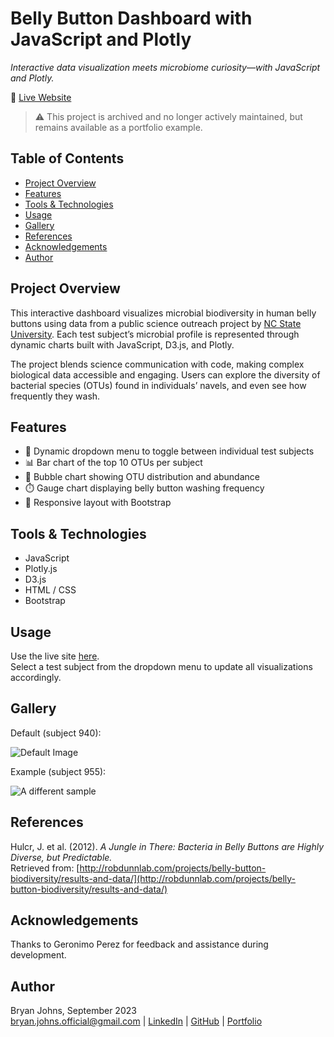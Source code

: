 # Belly Button Dashboard with JavaScript and Plotly

*Interactive data visualization meets microbiome curiosity—with JavaScript and Plotly.*

🔗 [Live Website](https://johbry17.github.io/Belly-Button-Dashboard/)

> ⚠️ This project is archived and no longer actively maintained, but remains available as a portfolio example.

## Table of Contents

- [Project Overview](#project-overview)
- [Features](#features)
- [Tools & Technologies](#tools--technologies)
- [Usage](#usage)
- [Gallery](#gallery)
- [References](#references)
- [Acknowledgements](#acknowledgements)
- [Author](#author)

## Project Overview

This interactive dashboard visualizes microbial biodiversity in human belly buttons using data from a public science outreach project by [NC State University](http://robdunnlab.com/projects/belly-button-biodiversity/). Each test subject’s microbial profile is represented through dynamic charts built with JavaScript, D3.js, and Plotly.

The project blends science communication with code, making complex biological data accessible and engaging. Users can explore the diversity of bacterial species (OTUs) found in individuals’ navels, and even see how frequently they wash.

## Features

- 🧬 Dynamic dropdown menu to toggle between individual test subjects  
- 📊 Bar chart of the top 10 OTUs per subject  
- 🫧 Bubble chart showing OTU distribution and abundance  
- ⏱️ Gauge chart displaying belly button washing frequency  
- 📱 Responsive layout with Bootstrap  

## Tools & Technologies

- JavaScript  
- Plotly.js  
- D3.js  
- HTML / CSS  
- Bootstrap  

## Usage

Use the live site [here](https://johbry17.github.io/Belly-Button-Dashboard/).  
Select a test subject from the dropdown menu to update all visualizations accordingly.

## Gallery

Default (subject 940):

![Default Image](static/Images/bellyButtonDefault.png)

Example (subject 955):

![A different sample](static/Images/bellyButton2.png)

## References

Hulcr, J. et al. (2012). *A Jungle in There: Bacteria in Belly Buttons are Highly Diverse, but Predictable.*  
Retrieved from: [http://robdunnlab.com/projects/belly-button-biodiversity/results-and-data/](http://robdunnlab.com/projects/belly-button-biodiversity/results-and-data/)


## Acknowledgements

Thanks to Geronimo Perez for feedback and assistance during development.

## Author


Bryan Johns, September 2023  
[bryan.johns.official@gmail.com](mailto:bryan.johns.official@gmail.com) | [LinkedIn](https://www.linkedin.com/in/b-johns/) | [GitHub](https://github.com/johbry17) | [Portfolio](https://johbry17.github.io/portfolio/index.html)
